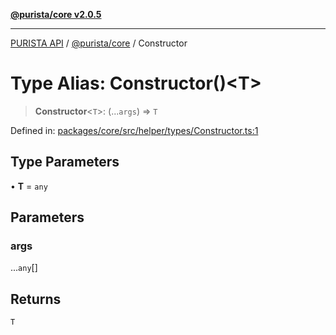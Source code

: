[**@purista/core v2.0.5**](../README.md)

***

[PURISTA API](../../../packages.md) / [@purista/core](../README.md) / Constructor

# Type Alias: Constructor()\<T\>

> **Constructor**\<`T`\>: (...`args`) => `T`

Defined in: [packages/core/src/helper/types/Constructor.ts:1](https://github.com/puristajs/purista/blob/master/packages/core/src/helper/types/Constructor.ts#L1)

## Type Parameters

• **T** = `any`

## Parameters

### args

...`any`[]

## Returns

`T`
